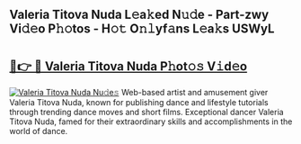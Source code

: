 ## Valeria Titova Nuda L𝚎a𝚔ed N𝚞𝚍e - Part-zwy Vi𝚍𝚎o P𝚑𝚘tos - H𝚘𝚝 O𝚗𝚕yf𝚊ns L𝚎a𝚔s USWyL

# <h2><a href="http://kf0isgp.oniu.top/?m=Valeria+Titova+Nuda">🔗👉 🔴 Valeria Titova Nuda P𝚑ot𝚘𝚜 V𝚒d𝚎o</a></h2>

[![Valeria Titova Nuda Nu𝚍e𝚜](https://i.imgur.com/0qMVB7G.gif)](http://kf0isgp.oniu.top/?m=Valeria+Titova+Nuda)
Web-based artist and amusement giver Valeria Titova Nuda, known for publishing dance and lifestyle tutorials through trending dance moves and short films. Exceptional dancer Valeria Titova Nuda, famed for their extraordinary skills and accomplishments in the world of dance.  
